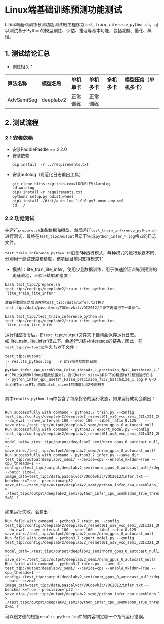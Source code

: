 # Linux端基础训练预测功能测试

Linux端基础训练预测功能测试的主程序为`test_train_inference_python.sh`，可以测试基于Python的模型训练、评估、推理等基本功能，包括裁剪、量化、蒸馏。

## 1. 测试结论汇总

- 训练相关：

| 算法名称 | 模型名称 | 单机单卡 | 单机多卡 | 多机多卡 | 模型压缩（单机多卡） |
|  :----  |   :----  |    :----  |  :----   |  :----   |  :----   |
| AdvSemiSeg | deeplabv2 | 正常训练  | 正常训练  |  |  |



## 2. 测试流程


### 2.1 安装依赖
- 安装PaddlePaddle == 2.2.0
- 安装依赖
    ```
    pip install  -r ../requirements.txt
    ```
- 安装autolog（规范化日志输出工具）
    ```
    git clone https://github.com/LDOUBLEV/AutoLog
    cd AutoLog
    pip3 install -r requirements.txt
    python3 setup.py bdist_wheel
    pip3 install ./dist/auto_log-1.0.0-py3-none-any.whl
    cd ../
    ```


### 2.2 功能测试
先运行`prepare.sh`准备数据和模型，然后运行`test_train_inference_python.sh`进行测试，最终在```test_tipc/output```目录下生成`python_infer_*.log`格式的日志文件。


`test_train_inference_python.sh`包含5种运行模式，每种模式的运行数据不同，分别用于测试速度和精度，该项目目前只支持模式1：

- 模式1：lite_train_lite_infer，使用少量数据训练，用于快速验证训练到预测的走通流程，不验证精度和速度；

```shell
bash test_tipc/prepare.sh test_tipc/configs/deeplabv2/train_infer_python.txt 'lite_train_lite_infer'
```

```shell
准备好数据集之后请先将test_tipc/data/infer.txt移至test_tipc/data/pascalvoc/VOCdevkit/VOC2012/目录下再运行下一条命令。
```

```shell
bash test_tipc/test_train_inference_python.sh test_tipc/configs/deeplabv2/train_infer_python.txt 'lite_train_lite_infer'
```

运行相应指令后，在`test_tipc/output`文件夹下自动会保存运行日志。如'lite_train_lite_infer'模式下，会运行训练+inference的链条，因此，在`test_tipc/output`文件夹有以下文件：
```
test_tipc/output/
|- results_python.log    # 运行指令状态的日志
|- python_infer_cpu_usemkldnn_False_threads_1_precision_fp32_batchsize_1.log  # CPU上关闭Mkldnn线程数设置为1，测试batch_size=1条件下的精度fp32预测运行日志
|- python_infer_gpu_usetrt_False_precision_fp32_batchsize_1.log # GPU上关闭TensorRT，测试batch_size=1的精度fp32预测日志
......
```

其中`results_python.log`中包含了每条指令的运行状态，如果运行成功会输出：
```

Run successfully with command - python3.7 train.py --config test_tipc/configs/deeplabv2/deeplabv2_resnet101_os8_voc_semi_321x321_20k.yml --do_eval --save_interval 100 --seed 100 --label_ratio 0.125    --save_dir=./test_tipc/output/deeplabv2_semi/norm_gpus_0_autocast_null  
Run successfully with command - python3.7 export_model.py --config test_tipc/configs/deeplabv2/deeplabv2_resnet101_os8_voc_semi_321x321_20k.yml --model_path=./test_tipc/output/deeplabv2_semi/norm_gpus_0_autocast_null/best_model/model.pdparams --save_dir=./test_tipc/output/deeplabv2_semi/norm_gpus_0_autocast_null!
Run successfully with command - python3.7 infer.py --save_dir test_tipc/output/deeplabv2_semi/ --device=cpu --enable_mkldnn=True --cpu_threads=1 --config=./test_tipc/output/deeplabv2_semi/norm_gpus_0_autocast_null//deploy.yaml --batch_size=1 --image_path=test_tipc/data/pascalvoc/VOCdevkit/VOC2012/infer.txt --benchmark=True --precision=fp32 --save_dir=./test_tipc/output/deeplabv2_semi/python_infer_cpu_usemkldnn_True_threads_1_precision_fp32_batchsize_1_results   > ./test_tipc/output/deeplabv2_semi/python_infer_cpu_usemkldnn_True_threads_1_precision_fp32_batchsize_1.log 2>&1 !


```
如果运行失败，会输出：
```
Run faild with command - python3.7 train.py --config test_tipc/configs/deeplabv2/deeplabv2_resnet101_os8_voc_semi_321x321_20k.yml --do_eval --save_interval 100 --seed 100 --label_ratio 0.125    --save_dir=./test_tipc/output/deeplabv2_semi/norm_gpus_0_autocast_null  
Run faild with command - python3.7 export_model.py --config test_tipc/configs/deeplabv2/deeplabv2_resnet101_os8_voc_semi_321x321_20k.yml --model_path=./test_tipc/output/deeplabv2_semi/norm_gpus_0_autocast_null/best_model/model.pdparams --save_dir=./test_tipc/output/deeplabv2_semi/norm_gpus_0_autocast_null!
Run faild with command - python3.7 infer.py --save_dir test_tipc/output/deeplabv2_semi/ --device=cpu --enable_mkldnn=True --cpu_threads=1 --config=./test_tipc/output/deeplabv2_semi/norm_gpus_0_autocast_null//deploy.yaml --batch_size=1 --image_path=test_tipc/data/pascalvoc/VOCdevkit/VOC2012/infer.txt --benchmark=True --precision=fp32 --save_dir=./test_tipc/output/deeplabv2_semi/python_infer_cpu_usemkldnn_True_threads_1_precision_fp32_batchsize_1_results   > ./test_tipc/output/deeplabv2_semi/python_infer_cpu_usemkldnn_True_threads_1_precision_fp32_batchsize_1.log 2>&1 !
```
可以很方便的根据`results_python.log`中的内容判定哪一个指令运行错误。
